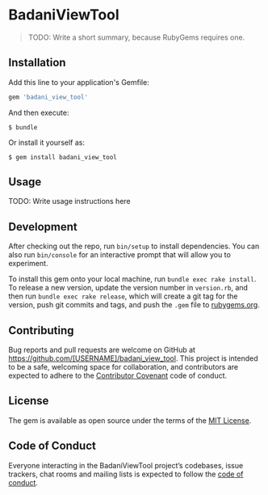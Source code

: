 # BadaniViewTool

 > TODO: Write a short summary, because RubyGems requires one.

## Installation

Add this line to your application's Gemfile:

```ruby
gem 'badani_view_tool'
```

And then execute:

    $ bundle

Or install it yourself as:

    $ gem install badani_view_tool

## Usage

TODO: Write usage instructions here

## Development

After checking out the repo, run `bin/setup` to install dependencies. You can also run `bin/console` for an interactive prompt that will allow you to experiment.

To install this gem onto your local machine, run `bundle exec rake install`. To release a new version, update the version number in `version.rb`, and then run `bundle exec rake release`, which will create a git tag for the version, push git commits and tags, and push the `.gem` file to [rubygems.org](https://rubygems.org).

## Contributing

Bug reports and pull requests are welcome on GitHub at https://github.com/[USERNAME]/badani_view_tool. This project is intended to be a safe, welcoming space for collaboration, and contributors are expected to adhere to the [Contributor Covenant](http://contributor-covenant.org) code of conduct.

## License

The gem is available as open source under the terms of the [MIT License](https://opensource.org/licenses/MIT).

## Code of Conduct

Everyone interacting in the BadaniViewTool project’s codebases, issue trackers, chat rooms and mailing lists is expected to follow the [code of conduct](https://github.com/[USERNAME]/badani_view_tool/blob/master/CODE_OF_CONDUCT.md).
